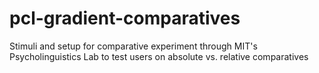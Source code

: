 # pcl-gradient-comparatives
Stimuli and setup for comparative experiment through MIT's Psycholinguistics Lab to test users on absolute vs. relative comparatives
